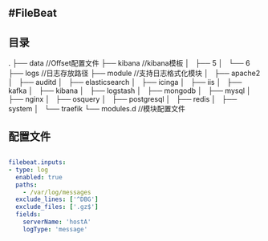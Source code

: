 #FileBeat
---
## 目录
.
├── data  //Offset配置文件
├── kibana //kibana模板
│   ├── 5
│   └── 6
├── logs //日志存放路径
├── module //支持日志格式化模块
│   ├── apache2
│   ├── auditd
│   ├── elasticsearch
│   ├── icinga
│   ├── iis
│   ├── kafka
│   ├── kibana
│   ├── logstash
│   ├── mongodb
│   ├── mysql
│   ├── nginx
│   ├── osquery
│   ├── postgresql
│   ├── redis
│   ├── system
│   └── traefik
└── modules.d //模块配置文件

## 配置文件
```yml

filebeat.inputs:
- type: log
  enabled: true
  paths:
    - /var/log/messages
  exclude_lines: ['^DBG']
  exclude_files: ['.gz$']
  fields:
    serverName: 'hostA'
    logType: 'message'

```